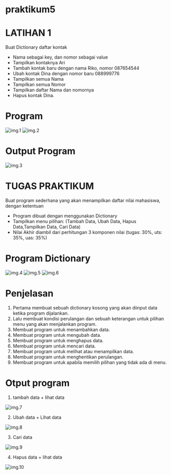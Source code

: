 # praktikum5
# LATIHAN 1
Buat Dictionary daftar kontak
- Nama sebagai key, dan nomor sebagai value
- Tampilkan kontaknya Ari
- Tambah kontak baru dengan nama Riko, nomor 087654544
- Ubah kontak Dina dengan nomor baru 088999776
- Tampilkan semua Nama
- Tampilkan semua Nomor
- Tampilkan daftar Nama dan nomornya
- Hapus kontak Dina.

# Program 
![img.1](gambar/2022-11-28.png)
![img.2](gambar/2022-11-28%20(1).png)

# Output Program
![img.3](gambar/2022-11-28%20(2).png)

# TUGAS PRAKTIKUM
Buat program sederhana yang akan menampilkan daftar nilai
mahasiswa, dengan ketentuan
- Program dibuat dengan menggunakan Dictionary
- Tampilkan menu pilihan: (Tambah Data, Ubah Data, Hapus Data,Tampilkan Data, Cari Data)
- Nilai Akhir diambil dari perhitungan 3 komponen nilai (tugas: 30%, uts: 35%, uas: 35%)

# Program Dictionary
![img.4](gambar/3.png)
![img.5](gambar/4.png)
![img.6](gambar/5.png)

# Penjelasan
1. Pertama membuat sebuah dictionary kosong yang akan diinput data ketika program dijalankan.
2. Lalu membuat kondisi perulangan dan sebuah keterangan untuk pilihan menu yang akan menjalankan program.
3. Membuat program untuk menambahkan data. 
4. Membuat program untuk mengubah data. 
5. Membuat program untuk menghapus data. 
6. Membuat program untuk mencari data.
7. Membuat program untuk melihat atau menampilkan data.
8. Membuat program untuk menghentikan perulangan.
9. Membuat program untuk apabila memilih pilihan yang tidak ada di menu.
 
# Otput program 
1. tambah data + lihat data

![img.7](gambar/7.png)

2. Ubah data + Lihat data 

![img.8](gambar/8.png)

3. Cari data 

![img.9](gambar/9.png)

4. Hapus data + lihat data 

![img.10](gambar/10.png)


